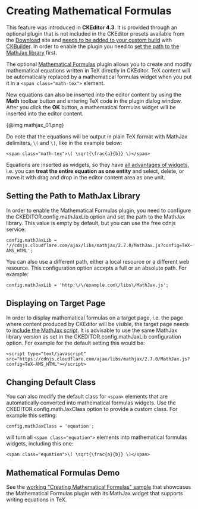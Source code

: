 <!--
Copyright (c) 2003-2017, CKSource - Frederico Knabben. All rights reserved.
For licensing, see LICENSE.md.
-->

# Creating Mathematical Formulas

<p class="requirements">
	This feature was introduced in <strong>CKEditor 4.3</strong>. It is provided through an optional plugin that is not included in the CKEditor presets available from the <a href="http://ckeditor.com/download">Download</a> site and <a href="#!/guide/dev_widget_installation">needs to be added to your custom build</a> with <a href="http://ckeditor.com/builder">CKBuilder</a>. In order to enable the plugin you need to <a href="#!/guide/dev_mathjax-section-setting-the-path-to-mathjax-library">set the path to the MathJax library</a> first.
</p>

The optional [Mathematical Formulas](https://ckeditor.com/cke4/addon/mathjax) plugin allows you to create and modify mathematical equations written in TeX directly in CKEditor. TeX content will be automatically replaced by a mathematical formulas widget when you put it in a `<span class="math-tex">` element.

New equations can also be inserted into the editor content by using the **Math** toolbar button and entering TeX code in the plugin dialog window. After you click the **OK** button, a mathematical formulas widget will be inserted into the editor content.

{@img mathjax_01.png}

Do note that the equations will be output in plain TeX format with MathJax delimiters, `\(` and `\)`, like in the example below:

	<span class="math-tex">\( \sqrt{\frac{a}{b}} \)</span>

Equations are inserted as widgets, so they have [all advantages of widgets](#!/guide/dev_widgets-section-common-usage-scenarios), i.e. you can **treat the entire equation as one entity** and select, delete, or move it with drag and drop in the editor content area as one unit.

## Setting the Path to MathJax Library

In order to enable the Mathematical Formulas plugin, you need to configure the CKEDITOR.config.mathJaxLib option and set the path to the MathJax library. This value is empty by default, but you can use the free cdnjs service:

    config.mathJaxLib = '//cdnjs.cloudflare.com/ajax/libs/mathjax/2.7.0/MathJax.js?config=TeX-AMS_HTML';

You can also use a different path, either a local resource or a different web resource. This configuration option accepts a full or an absolute path. For example:

    config.mathJaxLib = 'http:\/\/example.com\/libs\/MathJax.js';

## Displaying on Target Page

In order to display mathematical formulas on a target page, i.e. the page where content produced by CKEditor will be visible, the target page needs to [include the MathJax script](http://docs.mathjax.org/en/latest/start.html). It is advisable to use the same MathJax library version as set in the CKEDITOR.config.mathJaxLib configuration option. For example for the default setting this would be:

	<script type="text/javascript" src="https://cdnjs.cloudflare.com/ajax/libs/mathjax/2.7.0/MathJax.js?config=TeX-AMS_HTML"></script>

## Changing Default Class

You can also modify the default class for `<span>` elements that are automatically converted into mathematical formulas widgets. Use the CKEDITOR.config.mathJaxClass option to provide a custom class. For example this setting:

	config.mathJaxClass = 'equation';

will turn all `<span class="equation">` elements into mathematical formulas widgets, including this one:

	<span class="equation">\( \sqrt{\frac{a}{b}} \)</span>

## Mathematical Formulas Demo

See the [working "Creating Mathematical Formulas" sample](https://sdk.ckeditor.com/samples/mathjax.html) that showcases the Mathematical Formulas plugin with its MathJax widget that supports writing equations in TeX.
